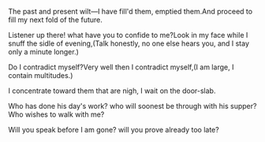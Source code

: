 ---
---
The past and present wilt—I have fill'd them, emptied them.And proceed to fill my next fold of the future.

Listener up there! what have you to confide to me?Look in my face while I snuff the sidle of evening,(Talk honestly, no one else hears you, and I stay only a minute longer.)

Do I contradict myself?Very well then I contradict myself,(I am large, I contain multitudes.)

I concentrate toward them that are nigh, I wait on the door-slab.

Who has done his day's work? who will soonest be through with his supper?Who wishes to walk with me?

Will you speak before I am gone? will you prove already too late?
